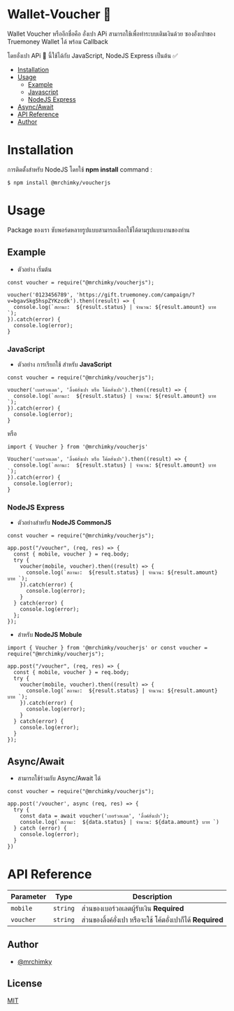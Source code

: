 # Wallet-Voucher :red_envelope:

Wallet Voucher หรืออีกชื่อคือ อั่งเปา APi สามารถใช้เพื่อทำระบบเติมเงินด้วย ซองอั่งเปาของ Truemoney Wallet ได้ พร้อม Callback

โดยอั่งเปา APi :red_envelope: นี้ใช้ได้กับ JavaScript, NodeJS Express เป็นต้น :white_check_mark:

* [Installation](#installation)
* [Usage](#usage)
  - [Example](#example)
  - [Javascript](#javascript)
  - [NodeJS Express](#nodejs-express)
* [Async/Await](#asyncawait)
* [API Reference](#api-reference)
* [Author](#author)

# Installation
การติดตั้งสำหรับ NodeJS โดยใช้ **npm install** command :
```
$ npm install @mrchimky/voucherjs
```

# Usage
Package ของเรา ซับพอร์ดหลายรูปแบบสามารถเลือกใช้ได้ตามรูปแบบงานของท่าน

## Example
* ตัวอย่าง เริ่มต้น
```
const voucher = require("@mrchimky/voucherjs");

voucher('0123456789', 'https://gift.truemoney.com/campaign/?v=bgavSkg5hspZYKzcdk').then((result) => {
  console.log(`สถานะ:  ${result.status} | จำนวน: ${result.amount} บาท `);
}).catch(error) {
  console.log(error);
}
```

### JavaScript
* ตัวอย่าง การเรียกใช้ สำหรับ **JavaScript**
```
const voucher = require("@mrchimky/voucherjs");

voucher('เบอร์วอเลต', 'ลิ้งค์อั่งเปา หรือ โค้ตอั่งเปา').then((result) => {
  console.log(`สถานะ:  ${result.status} | จำนวน: ${result.amount} บาท `);
}).catch(error) {
  console.log(error);
}
```
หรือ
```
import { Voucher } from '@mrchimky/voucherjs'

Voucher('เบอร์วอเลต', 'ลิ้งค์อั่งเปา หรือ โค้ตอั่งเปา').then((result) => {
  console.log(`สถานะ:  ${result.status} | จำนวน: ${result.amount} บาท `);
}).catch(error) {
  console.log(error);
}
```

### NodeJS Express
* ตัวอย่างสำหรับ **NodeJS CommonJS**
```
const voucher = require("@mrchimky/voucherjs");

app.post("/voucher", (req, res) => {
  const { mobile, voucher } = req.body;
  try {
    voucher(mobile, voucher).then((result) => {
      console.log(`สถานะ:  ${result.status} | จำนวน: ${result.amount} บาท `);
    }).catch(error) {
      console.log(error);
    }
  } catch(error) {
    console.log(error);
  };
});
```

* สำหรับ **NodeJS Mobule**
```
import { Voucher } from '@mrchimky/voucherjs' or const voucher = require("@mrchimky/voucherjs");

app.post("/voucher", (req, res) => {
  const { mobile, voucher } = req.body;
  try {
    voucher(mobile, voucher).then((result) => {
      console.log(`สถานะ:  ${result.status} | จำนวน: ${result.amount} บาท `);
    }).catch(error) {
      console.log(error);
    }
  } catch(error) {
    console.log(error);
  }
});
```

## Async/Await
* สามารถใช้ร่วมกับ Async/Await ได้

```
const voucher = require("@mrchimky/voucherjs");

app.post('/voucher', async (req, res) => {
  try {
    const data = await voucher('เยอร์วอเลต', 'ลิ้งค์อั่งเปา');
    console.log(`สถานะ:  ${data.status} | จำนวน: ${data.amount} บาท `)
  } catch (error) {
    console.log(error);
  }
})
```

# API Reference
| Parameter | Type | Description |
| --- | --- | --- | 
| `mobile` | `string` | ส่วนของเบอร์วอเลตผู้รับเงิน **Required** |
| `voucher` | `string` | ส่วนของลิ้งค์อั่งเปา หรือจะใช้ โค้ตอั่งเปาก็ได้ **Required** |

## Author

- [@mrchimky](https://www.github.com/mrchimmy)


## License

[MIT](https://choosealicense.com/licenses/mit/)
